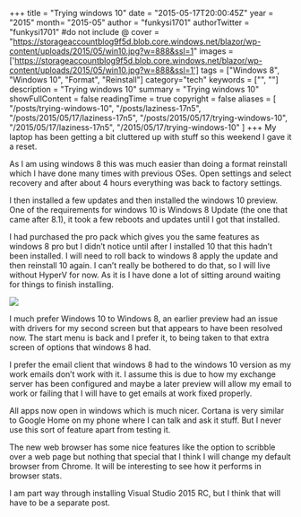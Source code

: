 +++
title = "Trying windows 10"
date = "2015-05-17T20:00:45Z"
year = "2015"
month= "2015-05"
author = "funkysi1701"
authorTwitter = "funkysi1701" #do not include @
cover = "https://storageaccountblog9f5d.blob.core.windows.net/blazor/wp-content/uploads/2015/05/win10.jpg?w=888&ssl=1"
images = ['https://storageaccountblog9f5d.blob.core.windows.net/blazor/wp-content/uploads/2015/05/win10.jpg?w=888&ssl=1']
tags = ["Windows 8", "Windows 10", "Format", "Reinstall"]
category="tech"
keywords = ["", ""]
description =  "Trying windows 10"
summary = "Trying windows 10"
showFullContent = false
readingTime = true
copyright = false
aliases = [
    "/posts/trying-windows-10",
    "/posts/laziness-17n5",
    "/posts/2015/05/17/laziness-17n5",
    "/posts/2015/05/17/trying-windows-10",
    "/2015/05/17/laziness-17n5",
    "/2015/05/17/trying-windows-10"
]
+++
My laptop has been getting a bit cluttered up with stuff so this weekend I gave it a reset.

As I am using windows 8 this was much easier than doing a format reinstall which I have done many times with previous OSes. Open settings and select recovery and after about 4 hours everything was back to factory settings.

I then installed a few updates and then installed the windows 10 preview. One of the requirements for windows 10 is Windows 8 Update (the one that came after 8.1), it took a few reboots and updates until I got that installed.

I had purchased the pro pack which gives you the same features as windows 8 pro but I didn’t notice until after I installed 10 that this hadn’t been installed. I will need to roll back to windows 8 apply the update and then reinstall 10 again. I can’t really be bothered to do that, so I will live without HyperV for now. As it is I have done a lot of sitting around waiting for things to finish installing.

![](https://storageaccountblog9f5d.blob.core.windows.net/blazor/wp-content/uploads/2015/05/win10.jpg?w=888&ssl=1)

I much prefer Windows 10 to Windows 8, an earlier preview had an issue with drivers for my second screen but that appears to have been resolved now. The start menu is back and I prefer it, to being taken to that extra screen of options that windows 8 had.

I prefer the email client that windows 8 had to the windows 10 version as my work emails don’t work with it. I assume this is due to how my exchange server has been configured and maybe a later preview will allow my email to work or failing that I will have to get emails at work fixed properly.

All apps now open in windows which is much nicer. Cortana is very similar to Google Home on my phone where I can talk and ask it stuff. But I never use this sort of feature apart from testing it.

The new web browser has some nice features like the option to scribble over a web page but nothing that special that I think I will change my default browser from Chrome. It will be interesting to see how it performs in browser stats.

I am part way through installing Visual Studio 2015 RC, but I think that will have to be a separate post.